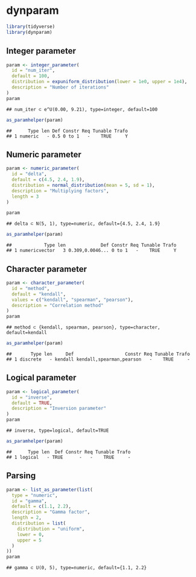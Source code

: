 
<!-- README.md is generated from README.Rmd. Please edit that file -->

# dynparam

``` r
library(tidyverse)
library(dynparam)
```

## Integer parameter

``` r
param <- integer_parameter(
  id = "num_iter", 
  default = 100,
  distribution = expuniform_distribution(lower = 1e0, upper = 1e4),
  description = "Number of iterations"
)
param
```

    ## num_iter ⊂ e^U(0.00, 9.21), type=integer, default=100

``` r
as_paramhelper(param)
```

    ##      Type len Def Constr Req Tunable Trafo
    ## 1 numeric   - 0.5 0 to 1   -    TRUE     Y

## Numeric parameter

``` r
param <- numeric_parameter(
  id = "delta", 
  default = c(4.5, 2.4, 1.9), 
  distribution = normal_distribution(mean = 5, sd = 1),
  description = "Multiplying factors",
  length = 3
)

param
```

    ## delta ⊂ N(5, 1), type=numeric, default={4.5, 2.4, 1.9}

``` r
as_paramhelper(param)
```

    ##            Type len             Def Constr Req Tunable Trafo
    ## 1 numericvector   3 0.309,0.0046... 0 to 1   -    TRUE     Y

## Character parameter

``` r
param <- character_parameter(
  id = "method", 
  default = "kendall",
  values = c("kendall", "spearman", "pearson"), 
  description = "Correlation method"
)
param
```

    ## method ⊂ {kendall, spearman, pearson}, type=character, default=kendall

``` r
as_paramhelper(param)
```

    ##       Type len     Def                   Constr Req Tunable Trafo
    ## 1 discrete   - kendall kendall,spearman,pearson   -    TRUE     -

## Logical parameter

``` r
param <- logical_parameter(
  id = "inverse",
  default = TRUE, 
  description = "Inversion parameter"
)
param
```

    ## inverse, type=logical, default=TRUE

``` r
as_paramhelper(param)
```

    ##      Type len  Def Constr Req Tunable Trafo
    ## 1 logical   - TRUE      -   -    TRUE     -

## Parsing

``` r
param <- list_as_parameter(list(
  type = "numeric",
  id = "gamma",
  default = c(1.1, 2.2),
  description = "Gamma factor",
  length = 2,
  distribution = list(
    distribution = "uniform",
    lower = 0,
    upper = 5
  ) 
))
param
```

    ## gamma ⊂ U(0, 5), type=numeric, default={1.1, 2.2}
